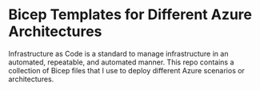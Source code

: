 # Bicep Templates for Different Azure Architectures

Infrastructure as Code is a standard to manage infrastructure in an automated, repeatable, and automated manner. This
repo contains a collection of Bicep files that I use to deploy different Azure scenarios or architectures.
